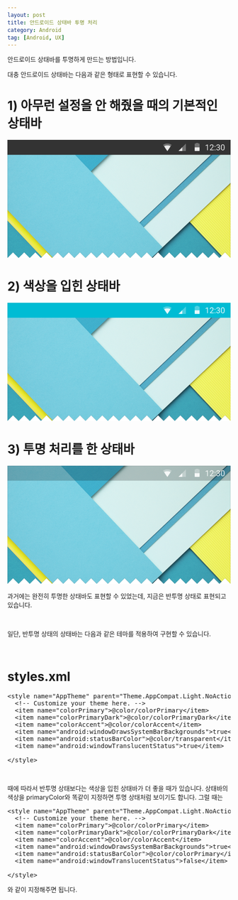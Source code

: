 ```yaml
---
layout: post
title: 안드로이드 상태바 투명 처리
category: Android
tag: [Android, UX]
---
```


안드로이드 상태바를 투명하게 만드는 방법입니다.

대충 안드로이드 상태바는 다음과 같은 형태로 표현할 수 있습니다.
<br>

# 1) 아무런 설정을 안 해줬을 때의 기본적인 상태바

![image -fullwidth](/assets/2017-04-14-android-transparent-status-bar/01.png)
<br>

# 2) 색상을 입힌 상태바

![image -fullwidth](/assets/2017-04-14-android-transparent-status-bar/02.png)
<br>

# 3) 투명 처리를 한 상태바
![image -fullwidth](/assets/2017-04-14-android-transparent-status-bar/03.png)

과거에는 완전히 투명한 상태바도 표현할 수 있었는데, 지금은 반투명 상태로 표현되고 있습니다.

<br>

일단, 반투명 상태의 상태바는 다음과 같은 테마를 적용하여 구현할 수 있습니다.

<br>

# styles.xml

<pre class="prettyprint">&lt;style name="AppTheme" parent="Theme.AppCompat.Light.NoActionBar"&gt;
  &lt;!-- Customize your theme here. --&gt;
  &lt;item name="colorPrimary"&gt;@color/colorPrimary&lt;/item&gt;
  &lt;item name="colorPrimaryDark"&gt;@color/colorPrimaryDark&lt;/item&gt;
  &lt;item name="colorAccent"&gt;@color/colorAccent&lt;/item&gt;
  &lt;item name="android:windowDrawsSystemBarBackgrounds"&gt;true&lt;/item&gt;
  &lt;item name="android:statusBarColor"&gt;@color/transparent&lt;/item&gt;
  &lt;item name="android:windowTranslucentStatus"&gt;true&lt;/item&gt;

&lt;/style&gt;</pre>
<br>

때에 따라서 반투명 상태보다는 색상을 입힌 상태바가 더 좋을 때가 있습니다.
상태바의 색상을 primaryColor와 똑같이 지정하면 투명 상태처럼 보이기도 합니다. 그럴 때는
<pre class="prettyprint">&lt;style name="AppTheme" parent="Theme.AppCompat.Light.NoActionBar"&gt;
  &lt;!-- Customize your theme here. --&gt;
  &lt;item name="colorPrimary"&gt;@color/colorPrimary&lt;/item&gt;
  &lt;item name="colorPrimaryDark"&gt;@color/colorPrimaryDark&lt;/item&gt;
  &lt;item name="colorAccent"&gt;@color/colorAccent&lt;/item&gt;
  &lt;item name="android:windowDrawsSystemBarBackgrounds"&gt;true&lt;/item&gt;
  &lt;item name="android:statusBarColor"&gt;@color/colorPrimary&lt;/item&gt;
  &lt;item name="android:windowTranslucentStatus"&gt;false&lt;/item&gt;

&lt;/style&gt;</pre>
와 같이 지정해주면 됩니다.
